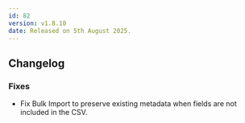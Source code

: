 ```yaml
---
id: 82
version: v1.8.10
date: Released on 5th August 2025.
---
```


## Changelog

### Fixes

- Fix Bulk Import to preserve existing metadata when fields are not included in the CSV.